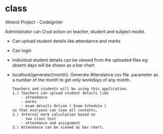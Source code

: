 # class
(Atees) Project - Codeigniter

Administrator can Crud action on teacher, student and subject model.
  - Can upload student details like attendance and marks
  - Can login
  - Individual student details can be viewed from the uploaded files eg: absent days will be shown as a bar chart
  - localhost/generate/{month}. Generate Attendance csv file. parameter as a number of the month to get only workdays of any month.


		Teachers and students will be using this application. 
		1.) Teachers can upload student details like 
			- attendance
			- marks
			- exam details Online ( Exam Schedule )
		so that everyone can view all contents.
		2.) Internal mark calculation based on
			- two class test
			- attendance and assignment
		3.) Attendance can be viewed as bar chart.
